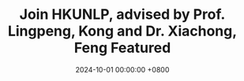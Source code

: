 ---
title: >-
    Join HKUNLP, advised by Prof. Lingpeng, Kong and Dr. Xiachong, Feng
    <span class="badge badge-pill badge-info">Featured</span>
date: 2024-10-01 00:00:00 +0800
---